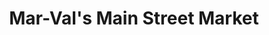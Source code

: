---
title: "Mar-Val's Main Street Market"
url: /groveland/mar-vals-main-street-market/
shop: supermarket
---